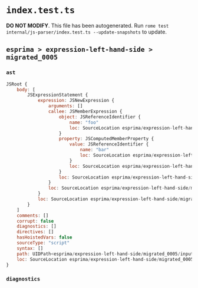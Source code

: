 # `index.test.ts`

**DO NOT MODIFY**. This file has been autogenerated. Run `rome test internal/js-parser/index.test.ts --update-snapshots` to update.

## `esprima > expression-left-hand-side > migrated_0005`

### `ast`

```javascript
JSRoot {
	body: [
		JSExpressionStatement {
			expression: JSNewExpression {
				arguments: []
				callee: JSMemberExpression {
					object: JSReferenceIdentifier {
						name: "foo"
						loc: SourceLocation esprima/expression-left-hand-side/migrated_0005/input.js 1:4-1:7 (foo)
					}
					property: JSComputedMemberProperty {
						value: JSReferenceIdentifier {
							name: "bar"
							loc: SourceLocation esprima/expression-left-hand-side/migrated_0005/input.js 1:8-1:11 (bar)
						}
						loc: SourceLocation esprima/expression-left-hand-side/migrated_0005/input.js 1:7-1:12
					}
					loc: SourceLocation esprima/expression-left-hand-side/migrated_0005/input.js 1:4-1:12
				}
				loc: SourceLocation esprima/expression-left-hand-side/migrated_0005/input.js 1:0-1:12
			}
			loc: SourceLocation esprima/expression-left-hand-side/migrated_0005/input.js 1:0-1:12
		}
	]
	comments: []
	corrupt: false
	diagnostics: []
	directives: []
	hasHoistedVars: false
	sourceType: "script"
	syntax: []
	path: UIDPath<esprima/expression-left-hand-side/migrated_0005/input.js>
	loc: SourceLocation esprima/expression-left-hand-side/migrated_0005/input.js 1:0-2:0
}
```

### `diagnostics`

```

```
